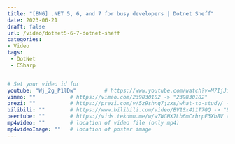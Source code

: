```yaml
---
title: "[ENG] .NET 5, 6, and 7 for busy developers | Dotnet Sheff"
date: 2023-06-21
draft: false
url: /video/dotnet5-6-7-dotnet-sheff
categories:
- Video
tags:
 - DotNet
 - CSharp


# Set your video id for
youtube: "Wj_2g_P1lDw"         # https://www.youtube.com/watch?v=M7IjJiZUutk -> "M7IjJiZUutk"
vimeo: ""           # https://vimeo.com/239830182 -> "239830182"
prezi: ""           # https://prezi.com/v/5z9shnq7jzxs/what-to-study/ -> "5z9shnq7jzxs"
bilibili: ""        # https://www.bilibili.com/video/BV1Sx411T7QQ -> "BV1Sx411T7QQ"
peertube: ""        # https://vids.tekdmn.me/w/w7WGHX7Lb6mCrbrpF3Xb8V (entire URL)
mp4video: ""        # location of video file (only mp4) 
mp4videoImage: ""   # location of poster image 
---
```

